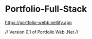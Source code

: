 # Portfolio-Full-Stack

https://portfolio-webb.netlify.app

// Version 0.1 of Portfolio Web .Net //
